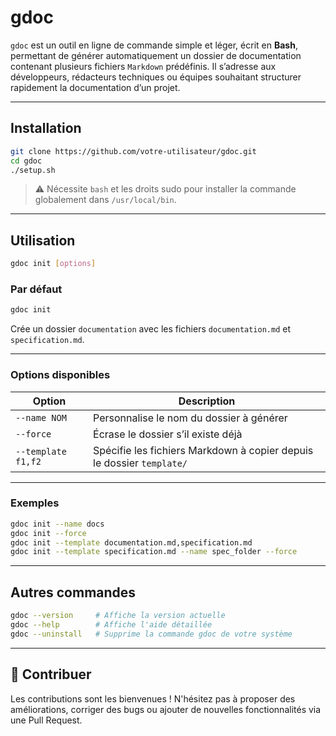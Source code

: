 # gdoc

`gdoc` est un outil en ligne de commande simple et léger, écrit en **Bash**, permettant de générer automatiquement un dossier de documentation contenant plusieurs fichiers `Markdown` prédéfinis.
Il s’adresse aux développeurs, rédacteurs techniques ou équipes souhaitant structurer rapidement la documentation d’un projet.

---

## Installation

```bash
git clone https://github.com/votre-utilisateur/gdoc.git
cd gdoc
./setup.sh
```

> ⚠️ Nécessite `bash` et les droits sudo pour installer la commande globalement dans `/usr/local/bin`.

---

## Utilisation

```bash
gdoc init [options]
```

### Par défaut

```bash
gdoc init
```

Crée un dossier `documentation` avec les fichiers `documentation.md` et `specification.md`.

---

### Options disponibles

| Option                  | Description                                                                 |
|------------------------|-----------------------------------------------------------------------------|
| `--name NOM`           | Personnalise le nom du dossier à générer                                    |
| `--force`              | Écrase le dossier s’il existe déjà                                           |
| `--template f1,f2`     | Spécifie les fichiers Markdown à copier depuis le dossier `template/`        |

---

### Exemples

```bash
gdoc init --name docs
gdoc init --force
gdoc init --template documentation.md,specification.md
gdoc init --template specification.md --name spec_folder --force
```

---

## Autres commandes

```bash
gdoc --version     # Affiche la version actuelle
gdoc --help        # Affiche l'aide détaillée
gdoc --uninstall   # Supprime la commande gdoc de votre système
```

---

## 🙌 Contribuer

Les contributions sont les bienvenues ! N'hésitez pas à proposer des améliorations, corriger des bugs ou ajouter de nouvelles fonctionnalités via une Pull Request.
